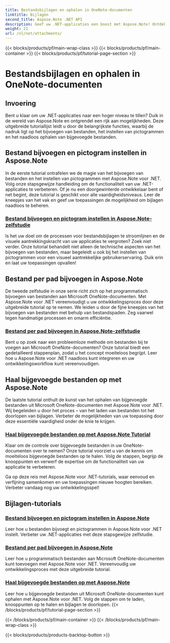 ```yaml
---
title: Bestandsbijlagen en ophalen in OneNote-documenten
linktitle: Bijlagen
second_title: Aspose.Note .NET API
description: Geef uw .NET-applicaties een boost met Aspose.Note! Ontdek tutorials over het bijvoegen van bestanden, het instellen van pictogrammen en het ophalen van bijlagen voor verbeterde ontwikkeling.
weight: 21
url: /nl/net/attachments/
---
```


{{< blocks/products/pf/main-wrap-class >}}
{{< blocks/products/pf/main-container >}}
{{< blocks/products/pf/tutorial-page-section >}}

# Bestandsbijlagen en ophalen in OneNote-documenten

## Invoering

Bent u klaar om uw .NET-applicaties naar een hoger niveau te tillen? Duik in de wereld van Aspose.Note en ontgrendel een rijk aan mogelijkheden. Deze uitgebreide tutoriallijst leidt u door de belangrijkste functies, waarbij de nadruk ligt op het bijvoegen van bestanden, het instellen van pictogrammen en het naadloos ophalen van bijgevoegde bestanden.

## Bestand bijvoegen en pictogram instellen in Aspose.Note
In de eerste tutorial ontrafelen we de magie van het bijvoegen van bestanden en het instellen van pictogrammen met Aspose.Note voor .NET. Volg onze stapsgewijze handleiding om de functionaliteit van uw .NET-applicaties te verbeteren. Of je nu een doorgewinterde ontwikkelaar bent of net begint, deze tutorial is geschikt voor alle vaardigheidsniveaus. Leer de kneepjes van het vak en geef uw toepassingen de mogelijkheid om bijlagen naadloos te beheren.

### [Bestand bijvoegen en pictogram instellen in Aspose.Note-zelfstudie](./attach-file-set-icon/)
Is het uw doel om de processen voor bestandsbijlagen te stroomlijnen en de visuele aantrekkingskracht van uw applicaties te vergroten? Zoek niet verder. Onze tutorial behandelt niet alleen de technische aspecten van het bijvoegen van bestanden, maar begeleidt u ook bij het instellen van pictogrammen voor een visueel aantrekkelijke gebruikerservaring. Duik erin en laat uw toepassingen opvallen!

## Bestand per pad bijvoegen in Aspose.Note
De tweede zelfstudie in onze serie richt zich op het programmatisch bijvoegen van bestanden aan Microsoft OneNote-documenten. Met Aspose.Note voor .NET vereenvoudigt u uw ontwikkelingsproces door deze uitgebreide tutorial op te nemen. We leiden u door de fijne kneepjes van het bijvoegen van bestanden met behulp van bestandspaden. Zeg vaarwel tegen handmatige processen en omarm efficiëntie.

### [Bestand per pad bijvoegen in Aspose.Note-zelfstudie](./attach-file-by-path/)
Bent u op zoek naar een probleemloze methode om bestanden bij te voegen aan Microsoft OneNote-documenten? Onze tutorial biedt een gedetailleerd stappenplan, zodat u het concept moeiteloos begrijpt. Leer hoe u Aspose.Note voor .NET naadloos kunt integreren en uw ontwikkelingsworkflow kunt vereenvoudigen.

## Haal bijgevoegde bestanden op met Aspose.Note
De laatste tutorial onthult de kunst van het ophalen van bijgevoegde bestanden uit Microsoft OneNote-documenten met Aspose.Note voor .NET. Wij begeleiden u door het proces – van het laden van bestanden tot het doorlopen van bijlagen. Verbeter de mogelijkheden van uw toepassing door deze essentiële vaardigheid onder de knie te krijgen.

### [Haal bijgevoegde bestanden op met Aspose.Note Tutorial](./retrieve-attached-files/)
Klaar om de controle over bijgevoegde bestanden in uw OneNote-documenten over te nemen? Onze tutorial voorziet u van de kennis om moeiteloos bijgevoegde bestanden op te halen. Volg de stappen, begrijp de knooppunten en verwerf de expertise om de functionaliteit van uw applicatie te verbeteren.

Ga op deze reis met Aspose.Note voor .NET-tutorials, waar eenvoud en verfijning samenkomen en uw toepassingen nieuwe hoogten bereiken. Verbeter vandaag nog uw ontwikkelingsspel!
## Bijlagen-tutorials
### [Bestand bijvoegen en pictogram instellen in Aspose.Note](./attach-file-set-icon/)
Leer hoe u bestanden bijvoegt en pictogrammen in Aspose.Note voor .NET instelt. Verbeter uw .NET-applicaties met deze stapsgewijze zelfstudie.
### [Bestand per pad bijvoegen in Aspose.Note](./attach-file-by-path/)
Leer hoe u programmatisch bestanden aan Microsoft OneNote-documenten kunt toevoegen met Aspose.Note voor .NET. Vereenvoudig uw ontwikkelingsproces met deze uitgebreide tutorial.
### [Haal bijgevoegde bestanden op met Aspose.Note](./retrieve-attached-files/)
Leer hoe u bijgevoegde bestanden uit Microsoft OneNote-documenten kunt ophalen met Aspose.Note voor .NET. Volg de stappen om te laden, knooppunten op te halen en bijlagen te doorlopen.
{{< /blocks/products/pf/tutorial-page-section >}}

{{< /blocks/products/pf/main-container >}}
{{< /blocks/products/pf/main-wrap-class >}}

{{< blocks/products/products-backtop-button >}}
